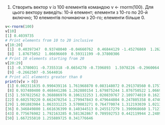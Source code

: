 1. Створить вектор v із 100 елементів командою v <- rnorm(100). Для цього вектору виведіть: 10-й елемент; елементи з 10-го по 20-й включно; 10 елементів починаючи з 20-го; елементи більше 0.
```r
v<-rnorm(100)
v[10]
[1] 0.4039735
# Print elements from 10 to 20 inclusive
v[10:20]
 [1]  0.40397347  0.93748040 -0.04660762  0.46844129 -1.45276869  1.26288015  1.67987524
 [8]  1.87675052  1.06696669  0.59311199 -0.37800306
# Print 10 elements starting from 20
v[20:29]
 [1] -0.3780031 -0.7355318 -0.6654270 -0.7396893  1.5978226 -0.2960064  0.3688870  0.1061323
 [9] -0.2662507 -0.5644016
# Print all elements greater than 0
print(v[v > 0])
 [1] 0.002311635 0.990439116 1.761968870 0.083148072 0.291378560 0.175763107 0.403973467
 [8] 0.937480400 0.468441286 1.262880154 1.679875244 1.876750522 1.066966692 0.593111987
[15] 1.597822562 0.368886976 0.106132253 1.020839767 2.109774019 0.162343535 0.103862524
[22] 0.602570220 0.662470254 1.279947843 0.479644804 0.247805358 0.474077488 0.136228020
[29] 1.001883984 1.063331225 3.570083271 0.764770074 1.312193039 1.021355581 0.032202572
[36] 0.346849800 1.661636399 0.140344513 0.245517279 1.390968660 1.712104813 1.249278987
[43] 0.775676982 1.792163285 0.581362867 0.709592753 0.442119944 2.248948457 2.475645145
[50] 1.667255810 1.255889725 0.341776646
```
